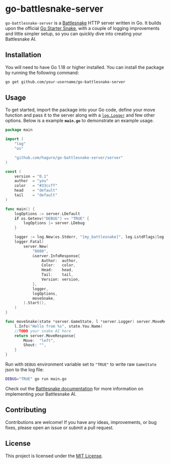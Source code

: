 # go-battlesnake-server

`go-battlesnake-server` is a [Battlesnake](https://play.battlesnake.com) HTTP server written in Go. It builds upon the official [Go Starter Snake](https://github.com/BattlesnakeOfficial/starter-snake-go), with a couple of logging improvements and little simpler setup, so you can quickly dive into creating your Battlesnake AI.

## Installation

You will need to have Go 1.18 or higher installed. You can install the package by running the following command:

```bash
go get github.com/your-username/go-battlesnake-server
```

## Usage

To get started, import the package into your Go code, define your move function and pass it to the server along with a [`log.Logger`](https://pkg.go.dev/log#Logger) and few other options. Below is a example **`main.go`** to demonstrate an example usage.

```go name: main.go
package main

import (
    "log"
    "os"

    "github.com/haguro/go-battlesnake-server/server"
)

const (
    version = "0.1"
    author  = "you"
    color   = "#33ccff"
    head    = "default"
    tail    = "default"
)

func main() {
    logOptions := server.LDefault
    if os.Getenv("DEBUG") == "TRUE" {
        logOptions |= server.LDebug
    }

    logger := log.New(os.Stderr, "[my_battlesnake]", log.LstdFlags|log.Lmicroseconds)
    logger.Fatal(
        server.New(
            "8080",
            &server.InfoResponse{
                Author:  author,
                Color:   color,
                Head:    head,
                Tail:    tail,
                Version: version,
            },
            logger,
            logOptions,
            moveSnake,
        ).Start(),
    )
}

func moveSnake(state *server.GameState, l *server.Logger) server.MoveResponse {
    l.Info("Hello from %s", state.You.Name)
    //TODO your snake AI here
    return server.MoveResponse{
        Move:  "left",
        Shout: "",
    }
}

```

Run with `DEBUG` environment variable set to `"TRUE"` to write raw `GameState` json to the log file:

```bash
DEBUG="TRUE" go run main.go
```

Check out the [Battlesnake documentation](https://docs.battlesnake.com) for more information on implementing your Battlesnake AI.

## Contributing

Contributions are welcome! If you have any ideas, improvements, or bug fixes, please open an issue or submit a pull request.

## License

This project is licensed under the [MIT License](LICENSE).
